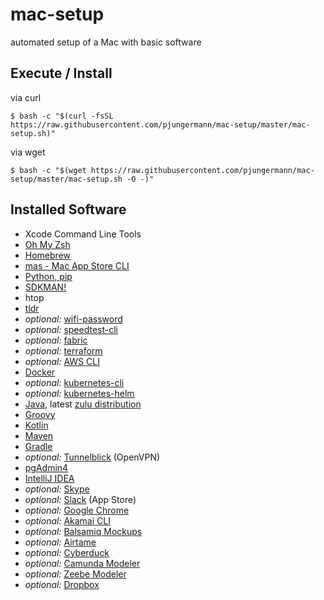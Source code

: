 # mac-setup
automated setup of a Mac with basic software

## Execute / Install
via curl
```
$ bash -c "$(curl -fsSL https://raw.githubusercontent.com/pjungermann/mac-setup/master/mac-setup.sh)"
```

via wget
```
$ bash -c "$(wget https://raw.githubusercontent.com/pjungermann/mac-setup/master/mac-setup.sh -O -)"
```

## Installed Software
* Xcode Command Line Tools
* [Oh My Zsh](https://ohmyz.sh/)
* [Homebrew](https://brew.sh/)
* [mas - Mac App Store CLI](https://github.com/mas-cli/mas)
* [Python, pip](https://www.python.org/)
* [SDKMAN!](https://sdkman.io/)
* htop
* [tldr](https://tldr.sh/)
* _optional:_ [wifi-password](https://github.com/rauchg/wifi-password)
* _optional:_ [speedtest-cli](https://github.com/sivel/speedtest-cli)
* _optional:_ [fabric](https://www.fabfile.org/)
* _optional:_ [terraform](terraform.io/)
* _optional:_ [AWS CLI](https://aws.amazon.com/cli/)
* [Docker](https://hub.docker.com/)
* _optional:_ [kubernetes-cli](https://kubernetes.io/docs/reference/kubectl/overview/)
* _optional:_ [kubernetes-helm](https://helm.sh/)
* [Java](https://www.oracle.com/technetwork/java/javase/overview/index.html), latest [zulu distribution](https://www.azul.com/downloads/zulu-community/)
* [Groovy](https://groovy-lang.org/)
* [Kotlin](https://kotlinlang.org/)
* [Maven](https://maven.apache.org/)
* [Gradle](https://gradle.org/)
* _optional:_ [Tunnelblick](https://tunnelblick.net/) (OpenVPN)
* [pgAdmin4](https://www.pgadmin.org/)
* [IntelliJ IDEA](https://www.jetbrains.com/idea/)
* _optional:_ [Skype](https://www.skype.com/)
* _optional:_ [Slack](https://slack.com/) (App Store)
* _optional:_ [Google Chrome](https://www.google.com/chrome/)
* _optional:_ [Akamai CLI](https://github.com/akamai/cli)
* _optional:_ [Balsamiq Mockups](https://balsamiq.com/wireframes/)
* _optional:_ [Airtame](https://airtame.com/)
* _optional:_ [Cyberduck](https://cyberduck.io/)
* _optional:_ [Camunda Modeler](https://camunda.com/download/modeler/)
* _optional:_ [Zeebe Modeler](https://github.com/zeebe-io/zeebe-modeler)
* _optional:_ [Dropbox](https://www.dropbox.com/)
